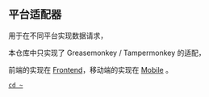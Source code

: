 ## 平台适配器

用于在不同平台实现数据请求，

本仓库中只实现了 Greasemonkey / Tampermonkey 的适配，

前端的实现在 [Frontend](https://github.com/QingLianJie/Frontend)，移动端的实现在 [Mobile](https://github.com/QingLianJie/Mobile) 。

[`cd ~`](../../README.md)
